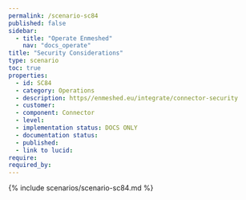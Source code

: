 ```yaml
---
permalink: /scenario-sc84
published: false
sidebar:
  - title: "Operate Enmeshed"
    nav: "docs_operate"
title: "Security Considerations"
type: scenario
toc: true
properties:
  - id: SC84
  - category: Operations
  - description: https//enmeshed.eu/integrate/connector-security
  - customer:
  - component: Connector
  - level:
  - implementation status: DOCS ONLY
  - documentation status:
  - published:
  - link to lucid:
require:
required_by:
---
```


{% include scenarios/scenario-sc84.md %}
